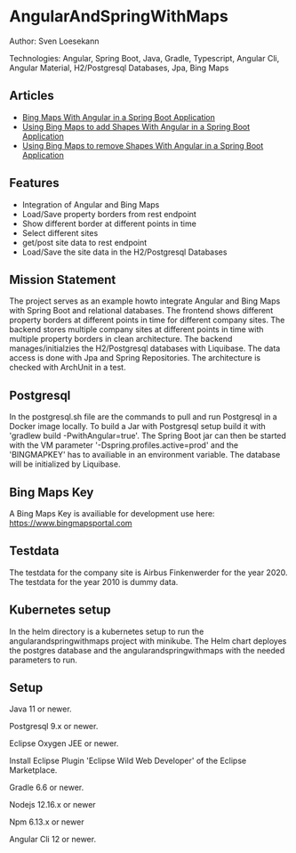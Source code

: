 # AngularAndSpringWithMaps

<!-- ![Build Status](https://travis-ci.org/Angular2Guy/AngularAndSpringWithMaps.svg?branch=master)-->

Author: Sven Loesekann

Technologies: Angular, Spring Boot, Java, Gradle, Typescript, Angular Cli, Angular Material, H2/Postgresql Databases, Jpa, Bing Maps

## Articles
* [Bing Maps With Angular in a Spring Boot Application](https://angular2guy.wordpress.com/2021/07/31/bing-maps-with-angular-in-a-spring-boot-application/)
* [Using Bing Maps to add Shapes With Angular in a Spring Boot Application](https://angular2guy.wordpress.com/2021/07/31/using-bing-maps-to-add-shapes-with-angular-in-a-spring-boot-application/)
* [Using Bing Maps to remove Shapes With Angular in a Spring Boot Application](https://angular2guy.wordpress.com/2021/07/31/using-bing-maps-to-remove-shapes-with-angular-in-a-spring-boot-application/)

## Features
- Integration of Angular and Bing Maps
- Load/Save property borders from rest endpoint
- Show different border at different points in time
- Select different sites
- get/post site data to rest endpoint
- Load/Save the site data in the H2/Postgresql Databases

## Mission Statement
The project serves as an example howto integrate Angular and Bing Maps with Spring Boot and relational databases. The frontend shows different property borders at different points in time for different company sites. The backend stores multiple company sites at different points in time with multiple property borders in clean architecture. The backend manages/initialzies the H2/Postgresql databases with Liquibase. The data access is done with Jpa and Spring Repositories. The architecture is checked with ArchUnit in a test.

## Postgresql
In the postgresql.sh file are the commands to pull and run Postgresql in a Docker image locally. To build a Jar with Postgresql setup build it with 'gradlew build -PwithAngular=true'. The Spring Boot jar can then be started with the VM parameter '-Dspring.profiles.active=prod' and the 'BINGMAPKEY' has to availiable in an environment variable. The database will be initialized by Liquibase.

## Bing Maps Key
A Bing Maps Key is availiable for development use here: https://www.bingmapsportal.com

## Testdata
The testdata for the company site is Airbus Finkenwerder for the year 2020. The testdata for the year 2010 is dummy data. 

## Kubernetes setup
In the helm directory is a kubernetes setup to run the angularandspringwithmaps project with minikube. The Helm chart deployes the postgres database and the angularandspringwithmaps with the needed parameters to run.

## Setup
Java 11 or newer.

Postgresql 9.x or newer.

Eclipse Oxygen JEE or newer.

Install Eclipse Plugin 'Eclipse Wild Web Developer' of the Eclipse Marketplace.

Gradle 6.6 or newer.

Nodejs 12.16.x or newer

Npm 6.13.x or newer

Angular Cli 12 or newer.
